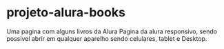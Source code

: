 # projeto-alura-books
Uma pagina com alguns livros da Alura
Pagina da alura responsivo, sendo possivel abrir em qualquer aparelho sendo celulares, tablet e Desktop.
